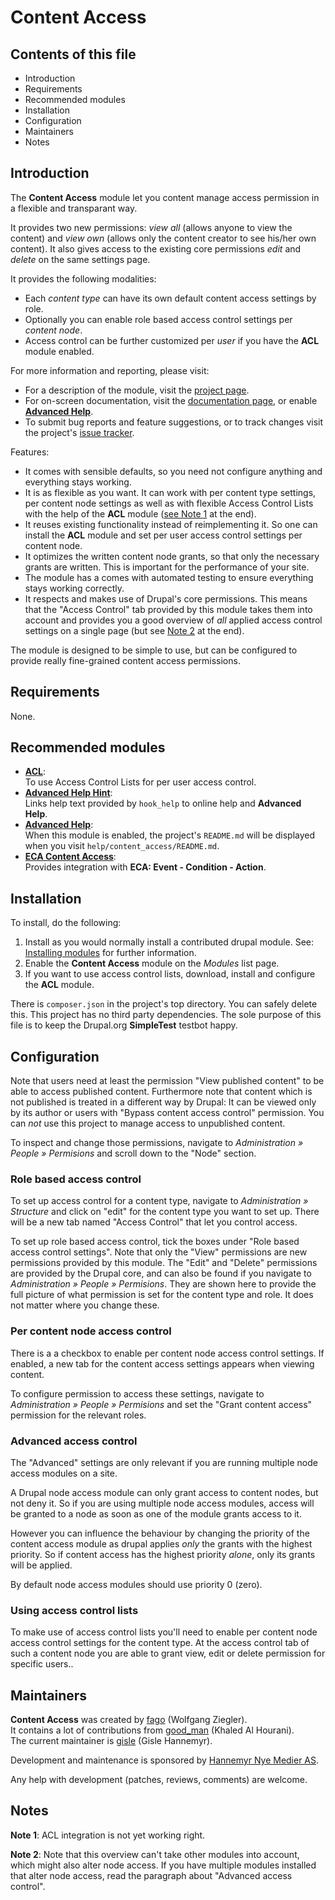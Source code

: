 # Content Access

## Contents of this file

* Introduction
* Requirements
* Recommended modules
* Installation
* Configuration
* Maintainers
* Notes

## Introduction

The **Content Access** module let you content manage access permission
in a flexible and transparant way.

It provides two new permissions: *view all* (allows anyone to view the
content) and *view own* (allows only the content creator to see
his/her own content). It also gives access to the existing core
permissions *edit* and *delete* on the same settings page.

It provides the following modalities:

* Each *content type* can have its own default content access settings
  by role.
* Optionally you can enable role based access control settings per
  *content node*.
* Access control can be further customized per *user* if you have the
  **ACL** module enabled.

For more information and reporting, please visit:

* For a description of the module, visit the [project page][1].
* For on-screen documentation, visit the [documentation page][2],
  or enable [**Advanced Help**][6].
* To submit bug reports and feature suggestions, or to track changes
  visit the project's [issue tracker][3].

Features:

* It comes with sensible defaults, so you need not configure anything
  and everything stays working.
* It is as flexible as you want. It can work with per content type
  settings, per content node settings as well as with flexible Access
  Control Lists with the help of the **ACL** module
  ([see Note 1](#ACL) at the end).
* It reuses existing functionality instead of reimplementing it. So
  one can install the **ACL** module and set per user access control
  settings per content node.
* It optimizes the written content node grants, so that only the
  necessary grants are written.  This is important for the
  performance of your site.
* The module has a comes with automated testing to ensure everything
  stays working correctly.
* It respects and makes use of Drupal's core permissions. This means
  that the "Access Control" tab provided by this module takes them
  into account and provides you a good overview of *all* applied
  access control settings on a single page (but see [Note 2](#adv) at
  the end).

The module is designed to be simple to use, but can be configured to
provide really fine-grained content access permissions.


## Requirements

None.

## Recommended modules

* [**ACL**][4]:  
  To use Access Control Lists for per user access control.
* [**Advanced Help Hint**][7]:  
  Links help text provided by `hook_help` to online help and
  **Advanced Help**.
* [**Advanced Help**][6]:  
  When this module is enabled, the project's `README.md` will be
  displayed when you visit `help/content_access/README.md`.
* [**ECA Content Access**][8]:  
  Provides integration with **ECA: Event - Condition - Action**.

## Installation

To install, do the following:

1. Install as you would normally install a contributed drupal
   module. See: [Installing modules][9] for further information.
2. Enable the **Content Access** module on the *Modules* list
   page.
3. If you want to use access control lists, download, install and
   configure the **ACL** module.

There is `composer.json` in the project's top directory.  You can
safely delete this.  This project has no third party dependencies. The
sole purpose of this file is to keep the Drupal.org **SimpleTest**
testbot happy.

## Configuration

Note that users need at least the permission "View published content"
to be able to access published content. Furthermore note that content
which is not published is treated in a different way by Drupal: It can
be viewed only by its author or users with "Bypass content access
control" permission.  You can *not* use this project to manage
access to unpublished content.

To inspect and change those permissions, navigate to *Administration »
People » Permisions* and scroll down to the "Node" section.

### Role based access control

To set up access control for a content type, navigate to
*Administration » Structure* and click on "edit" for the content type
you want to set up.  There will be a new tab named "Access Control"
that let you control access.

To set up role based access control, tick the boxes under "Role based
access control settings".  Note that only the "View" permissions are
new permissions provided by this module.  The "Edit" and "Delete"
permissions are provided by the Drupal core, and can also be found if
you navigate to *Administration » People » Permisions*.  They are
shown here to provide the full picture of what permission is set for
the content type and role. It does not matter where you change these.

### Per content node access control

There is a a checkbox to enable per content node access control
settings.  If enabled, a new tab for the content access settings
appears when viewing content.

To configure permission to access these settings, navigate to
*Administration » People » Permisions* and set the "Grant content
access" permission for the relevant roles.

### Advanced access control

The "Advanced" settings are only relevant if you are running multiple
node access modules on a site.

A Drupal node access module can only grant access to content nodes,
but not deny it. So if you are using multiple node access modules,
access will be granted to a node as soon as one of the module grants
access to it.

However you can influence the behaviour by changing the priority of
the content access module as drupal applies *only* the grants with the
highest priority. So if content access has the highest priority
*alone*, only its grants will be applied.

By default node access modules should use priority 0 (zero).

### Using access control lists

To make use of access control lists you'll need to enable per content
node access control settings for the content type. At the access control
tab of such a content node you are able to grant view, edit or delete
permission for specific users..

## Maintainers

**Content Access** was created by [fago][10] (Wolfgang Ziegler).  
It contains a lot of contributions from  [good_man][11] (Khaled Al Hourani).  
The current maintainer is [gisle][12] (Gisle Hannemyr).

Development and maintenance is sponsored by [Hannemyr Nye Medier AS][13].

Any help with development (patches, reviews, comments) are welcome.

## Notes

**Note 1**<a id="ACL"></a>: ACL integration is not yet working right.

**Note 2**<a id="adv"></a>: Note that this overview can't take other
modules into account, which might also alter node access.  If you have
multiple modules installed that alter node access, read the paragraph
about "Advanced access control".


[1]: https://drupal.org/project/content_access
[2]: https://drupal.org/node/1194974
[3]: https://drupal.org/project/issues/content_access
[4]: https://www.drupal.org/project/acl
[6]: https://www.drupal.org/project/advanced_help
[7]: https://www.drupal.org/project/advanced_help_hint
[8]: https://www.drupal.org/project/eca_content_access
[9]: https://www.drupal.org/docs/extending-drupal/installing-drupal-modules
[10]: https://www.drupal.org/u/fago
[11]: https://www.drupal.org/u/good_man
[12]: https://www.drupal.org/u/gisle
[13]: https://hannemyr.no
